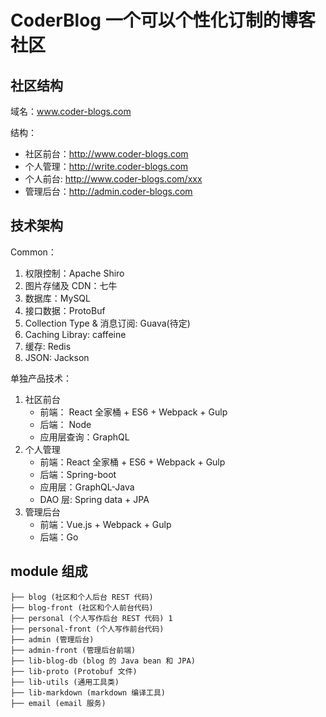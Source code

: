 # CoderBlog 一个可以个性化订制的博客社区

## 社区结构

域名：www.coder-blogs.com

结构：

- 社区前台：http://www.coder-blogs.com
- 个人管理：http://write.coder-blogs.com
- 个人前台: http://www.coder-blogs.com/xxx
- 管理后台：http://admin.coder-blogs.com

## 技术架构

Common：

1. 权限控制：Apache Shiro
2. 图片存储及 CDN：七牛
3. 数据库：MySQL
4. 接口数据：ProtoBuf
5. Collection Type & 消息订阅: Guava(待定)
6. Caching Libray: caffeine
7. 缓存: Redis
8. JSON: Jackson

单独产品技术：

1. 社区前台
   - 前端： React 全家桶 + ES6 + Webpack + Gulp
   - 后端： Node
   - 应用层查询：GraphQL
2. 个人管理
   - 前端：React 全家桶 + ES6 + Webpack + Gulp
   - 后端：Spring-boot
   - 应用层：GraphQL-Java
   - DAO 层: Spring data + JPA
3. 管理后台
   - 前端：Vue.js + Webpack + Gulp
   - 后端：Go

## module 组成
```
├── blog (社区和个人后台 REST 代码)
├── blog-front (社区和个人前台代码)
├── personal (个人写作后台 REST 代码) 1
├── personal-front (个人写作前台代码)
├── admin (管理后台)
├── admin-front (管理后台前端)
├── lib-blog-db (blog 的 Java bean 和 JPA)
├── lib-proto (Protobuf 文件)
├── lib-utils (通用工具类)
├── lib-markdown (markdown 编译工具)
├── email (email 服务)
```
